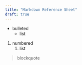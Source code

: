 ```yaml
---
title: "Markdown Reference Sheet"
draft: true
---
```


- bulleted
    - list

1. numbered
    1. list

> blockquote


